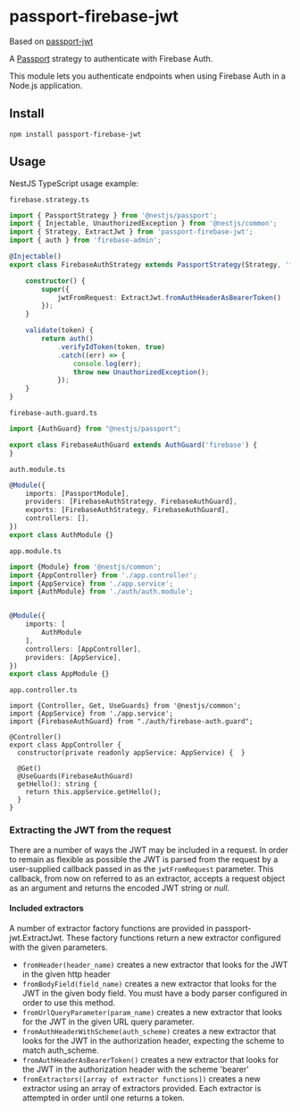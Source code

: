 # passport-firebase-jwt

Based on [passport-jwt](https://github.com/mikenicholson/passport-jwt) 

A [Passport](http://passportjs.org/) strategy to authenticate with Firebase Auth.

This module lets you authenticate endpoints when using Firebase Auth in a Node.js application.

## Install

    npm install passport-firebase-jwt

## Usage

NestJS TypeScript usage example:

`firebase.strategy.ts`
```ts
import { PassportStrategy } from '@nestjs/passport';
import { Injectable, UnauthorizedException } from '@nestjs/common';
import { Strategy, ExtractJwt } from 'passport-firebase-jwt';
import { auth } from 'firebase-admin';

@Injectable()
export class FirebaseAuthStrategy extends PassportStrategy(Strategy, 'firebase') {

    constructor() {
        super({
            jwtFromRequest: ExtractJwt.fromAuthHeaderAsBearerToken()
        });
    }

    validate(token) {
        return auth()
            .verifyIdToken(token, true)
            .catch((err) => {
                console.log(err);
                throw new UnauthorizedException();
            });
    }
}
```

`firebase-auth.guard.ts`
```ts
import {AuthGuard} from "@nestjs/passport";

export class FirebaseAuthGuard extends AuthGuard('firebase') {
}
```

`auth.module.ts`
```ts
@Module({
    imports: [PassportModule],
    providers: [FirebaseAuthStrategy, FirebaseAuthGuard],
    exports: [FirebaseAuthStrategy, FirebaseAuthGuard],
    controllers: [],
})
export class AuthModule {}
```

`app.module.ts`
```ts
import {Module} from '@nestjs/common';
import {AppController} from './app.controller';
import {AppService} from './app.service';
import {AuthModule} from './auth/auth.module';


@Module({
    imports: [
        AuthModule
    ],
    controllers: [AppController],
    providers: [AppService],
})
export class AppModule {}
```

`app.controller.ts`
```
import {Controller, Get, UseGuards} from '@nestjs/common';
import {AppService} from './app.service';
import {FirebaseAuthGuard} from "./auth/firebase-auth.guard";

@Controller()
export class AppController {
  constructor(private readonly appService: AppService) {  }

  @Get()
  @UseGuards(FirebaseAuthGuard)
  getHello(): string {
    return this.appService.getHello();
  }
}
```

### Extracting the JWT from the request

There are a number of ways the JWT may be included in a request.  In order to remain as flexible as
possible the JWT is parsed from the request by a user-supplied callback passed in as the
`jwtFromRequest` parameter.  This callback, from now on referred to as an extractor,
accepts a request object as an argument and returns the encoded JWT string or *null*.

#### Included extractors

A number of extractor factory functions are provided in passport-jwt.ExtractJwt. These factory
functions return a new extractor configured with the given parameters.

* ```fromHeader(header_name)``` creates a new extractor that looks for the JWT in the given http
  header
* ```fromBodyField(field_name)``` creates a new extractor that looks for the JWT in the given body
  field.  You must have a body parser configured in order to use this method.
* ```fromUrlQueryParameter(param_name)``` creates a new extractor that looks for the JWT in the given
  URL query parameter.
* ```fromAuthHeaderWithScheme(auth_scheme)``` creates a new extractor that looks for the JWT in the
  authorization header, expecting the scheme to match auth_scheme.
* ```fromAuthHeaderAsBearerToken()``` creates a new extractor that looks for the JWT in the authorization header
  with the scheme 'bearer'
* ```fromExtractors([array of extractor functions])``` creates a new extractor using an array of
  extractors provided. Each extractor is attempted in order until one returns a token.
